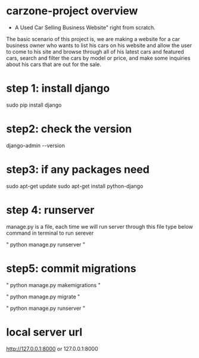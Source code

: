 # carzone-project overview

 - A Used Car Selling Business Website" right from scratch.

The basic scenario of this project is, we are making a website for a car business owner who wants to list his cars on his website and 
allow the user to come to his site and browse through all of his latest cars and featured cars,
search and filter the cars by model or price, and make some inquiries about his cars that are out for the sale.


# step 1: install django 


sudo pip install django



# step2: check the version 


django-admin --version

# step3: if any packages need


sudo apt-get update
sudo apt-get install python-django


# step 4:  runserver 


manage.py is a file, each time we will run server through this file
type below command in terminal to run serever 

" python manage.py runserver "



# step5: commit migrations


"  python manage.py makemigrations  "

" python manage.py migrate "

"  python manage.py runserver  "



# local server url

http://127.0.0.1:8000 or
127.0.0.1:8000













